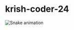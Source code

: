 ﻿# krish-coder-24
![Snake animation](https://github.com/krishdev/krishdev/blob/output/github-contribution-grid-snake.svg)